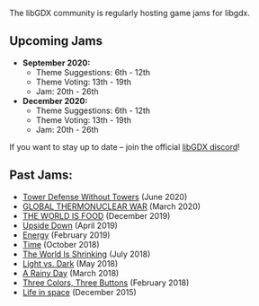 The libGDX community is regularly hosting game jams for libgdx.

## Upcoming Jams

* **September 2020:**
   * Theme Suggestions: 6th - 12th
   * Theme Voting: 13th - 19th
   * Jam: 20th - 26th
* **December 2020:**
   * Theme Suggestions: 6th - 12th
   * Theme Voting: 13th - 19th
   * Jam: 20th - 26th

If you want to stay up to date – join the official [libGDX discord](https://discord.gg/6pgDK9F)!

## Past Jams:

* [Tower Defense Without Towers](https://itch.io/jam/libgdx-jam-june-2020) (June 2020)
* [GLOBAL THERMONUCLEAR WAR](https://itch.io/jam/libgdx-jam-march-2020) (March 2020)
* [THE WORLD IS FOOD](https://itch.io/jam/libgdx-jam-december-2019) (December 2019)
* [Upside Down](https://libgdxjam.com/entries.php?jid=7) (April 2019)
* [Energy](https://libgdxjam.com/entries.php?jid=6) (February 2019)
* [Time](https://libgdxjam.com/entries.php?jid=5) (October 2018)
* [The World Is Shrinking](https://libgdxjam.com/entries.php?jid=4) (July 2018)
* [Light vs. Dark](https://libgdxjam.com/entries.php?jid=3) (May 2018)
* [A Rainy Day](https://libgdxjam.com/entries.php?jid=2) (March 2018)
* [Three Colors, Three Buttons](https://libgdxjam.com/entries.php?jid=1) (February 2018)
* [Life in space](https://itch.io/jam/libgdxjam) (December 2015)